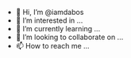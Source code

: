 - 👋 Hi, I’m @iamdabos
- 👀 I’m interested in ...
- 🌱 I’m currently learning ...
- 💞️ I’m looking to collaborate on ...
- 📫 How to reach me ...

<!---
iamdabos/iamdabos is a ✨ special ✨ repository because its `README.md` (this file) appears on your GitHub profile.
You can click the Preview link to take a look at your changes.
--->
